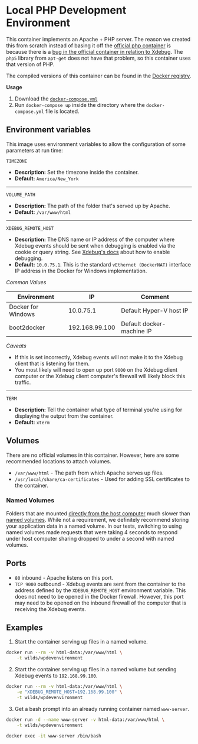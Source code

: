 # Local PHP Development Environment
This container implements an Apache + PHP server. The reason we created this from scratch
instead of basing it off the [official php container](https://hub.docker.com/_/php/) is
because there is a
[bug in the official container in relation to Xdebug](https://github.com/docker-library/php/issues/133).
The `php5` library from `apt-get` does not have that problem, so this container uses that
version of PHP.

The compiled versions of this container can be found in the
[Docker registry](https://hub.docker.com/r/wilds/wpdevenvironment/).

**Usage**
1. Download the [`docker-compose.yml`](https://github.com/wildscamp/docker-wpdevenvironment/blob/master/docker-compose.yml)
2. Run `docker-compose up` inside the directory where the `docker-compose.yml` file is located.

Environment variables
----

This image uses environment variables to allow the configuration of some parameters at run time:

`TIMEZONE`

* **Description:** Set the timezone inside the container. 
* **Default:** `America/New_York`

----

`VOLUME_PATH`

* **Description:** The path of the folder that's served up by Apache.
* **Default:** `/var/www/html`

----

`XDEBUG_REMOTE_HOST`

* **Description:** The DNS name or IP address of the computer where Xdebug events should
  be sent when debugging is enabled via the cookie or query string. See
  [Xdebug's docs](https://xdebug.org/docs/remote) about how to enable debugging.
* **Default:** `10.0.75.1`. This is the standard `vEthernet (DockerNAT)` interface IP address
  in the Docker for Windows implementation.

_Common Values_

| Environment        | IP             | Comment                   |
|--------------------|----------------|---------------------------|
| Docker for Windows | 10.0.75.1      | Default Hyper-V host IP   |
| boot2docker        | 192.168.99.100 | Default docker-machine IP |

_Caveats_

* If this is set incorrectly, Xdebug events will not make it to the Xdebug client that
  is listening for them.
* You most likely will need to open up port `9000` on the Xdebug client computer or the
  Xdebug client computer's firewall will likely block this traffic.

----

`TERM`

* **Description:** Tell the container what type of terminal you're using for displaying
  the output from the container.
* **Default:** `xterm`

Volumes
----
There are no official volumes in this container. However, here are some recommended locations
to attach volumes.

* `/var/www/html` - The path from which Apache serves up files.
* `/usr/local/share/ca-certificates` - Used for adding SSL certificates to the container.

### Named Volumes
Folders that are mounted [directly from the host computer](https://docs.docker.com/engine/tutorials/dockervolumes/#/mount-a-host-directory-as-a-data-volume)
much slower than [named volumes](https://docs.docker.com/engine/reference/commandline/volume_create/).
While not a requirement, we definitely recommend storing your application data in a named
volume. In our tests, switching to using named volumes made requests that were taking 4
seconds to respond under host computer sharing dropped to under a second with named volumes.

Ports
----

* `80` inbound - Apache listens on this port.
* `TCP 9000` outbound - Xdebug events are sent from the container to the address defined
  by the `XDEBUG_REMOTE_HOST` environment variable. This does not need to be opened in the
  Docker firewall. However, this port may need to be opened on the inbound firewall of the
  computer that is receiving the Xdebug events.

Examples
----

1) Start the container serving up files in a named volume.

```bash
docker run --rm -v html-data:/var/www/html \
    -t wilds/wpdevenvironment
```

2) Start the container serving up files in a named volume but sending Xdebug events to
   `192.168.99.100`.

```bash
docker run --rm -v html-data:/var/www/html \
    -e "XDEBUG_REMOTE_HOST=192.168.99.100" \
    -t wilds/wpdevenvironment
```

3) Get a bash prompt into an already running container named `www-server`.

```bash
docker run -d --name www-server -v html-data:/var/www/html \
    -t wilds/wpdevenvironment

docker exec -it www-server /bin/bash
```